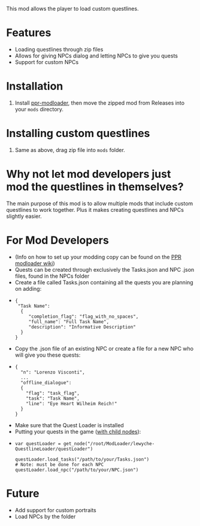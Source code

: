 This mod allows the player to load custom questlines.

# Features
- Loading questlines through zip files
- Allows for giving NPCs dialog and letting NPCs to give you quests
- Support for custom NPCs

# Installation
1. Install [ppr-modloader](https://github.com/CruS-Modding-Infrastructure/ppr-modloader), then move the zipped mod from Releases into your `mods` directory.

# Installing custom questlines
1. Same as above, drag zip file into `mods` folder.

# Why not let mod developers just mod the questlines in themselves?
The main purpose of this mod is to allow multiple mods that include custom questlines to work together. Plus it makes creating questlines and NPCs slightly easier.

# For Mod Developers
- (Info on how to set up your modding copy can be found on the [PPR modloader wiki](https://github.com/CruS-Modding-Infrastructure/ppr-modloader))
-  Quests can be created through exclusively the Tasks.json and NPC .json files, found in the NPCs folder
-  Create a file called Tasks.json containing all the quests you are planning on adding:
-  ```
   {
    "Task Name":
     {
        "completion_flag": "flag_with_no_spaces",
        "full_name": "Full Task Name",
        "description": "Informative Description"
     }
   }
   ```
- Copy the .json file of an existing NPC or create a file for a new NPC who will give you these quests:
- ```
  {
    "n": "Lorenzo Visconti",
    ...
    "offline_dialogue":
    {
      "flag": "task_flag",
      "task": "Task Name",
      "line": "Eye Heart Wilheim Reich!"
    }
  }
  ```
- Make sure that the Quest Loader is installed
- Putting your quests in the game ([with child nodes](https://wiki.godotmodding.com/guides/modding/global_classes_and_child_nodes/)):
- ```
  var questLoader = get_node("/root/ModLoader/lewyche-QuestlineLoader/questLoader")
  
  questLoader.load_tasks("/path/to/your/Tasks.json")
  # Note: must be done for each NPC
  questLoader.load_npc("/path/to/your/NPC.json")
  ```

# Future
- Add support for custom portraits
- Load NPCs by the folder
